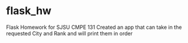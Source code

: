 # flask_hw
Flask Homework for SJSU CMPE 131
Created an app that can take in the requested City and Rank and will print them in order 
